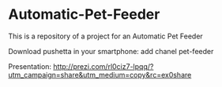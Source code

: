 # Automatic-Pet-Feeder
This is a repository of a project for an  Automatic Pet Feeder


Download pushetta in your smartphone:
add chanel pet-feeder 

Presentation:
http://prezi.com/rl0ciz7-lpqq/?utm_campaign=share&utm_medium=copy&rc=ex0share

